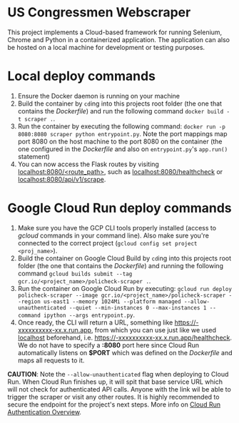 # US Congressmen Webscraper

This project implements a Cloud-based framework for running Selenium, Chrome and Python in a containerized application. The application can also be hosted on a local machine for development or testing purposes.

# Local deploy commands
1. Ensure the Docker daemon is running on your machine
2. Build the container by ```cd```ing into this projects root folder (the one that contains the _Dockerfile_) and run the following command ```docker build -t scraper .```.
3. Run the container by executing the following command: ```docker run -p 8080:8080 scraper python entrypoint.py```. Note the port mappings map port 8080 on the host machine to the port 8080 on the container (the one configured in the _Dockerfile_ and also on ```entrypoint.py```'s ```app.run()``` statement)
4. You can now access the Flask routes by visiting [localhost:8080/<route_path>](), such as [localhost:8080/healthcheck]() or [localhost:8080/api/v1/scrape]().

# Google Cloud Run deploy commands
1. Make sure you have the GCP CLI tools properly installed (access to _gcloud_ commands in your command line). Also make sure you're connected to the correct project (```gcloud config set project <proj_name>```).
2. Build the container on Google Cloud Build by ```cd```ing into this projects root folder (the one that contains the _Dockerfile_) and running the following command ```gcloud builds submit --tag gcr.io/<project_name>/policheck-scraper .```.
3. Run the container on Google Cloud Run by executing: ```gcloud run deploy policheck-scraper --image gcr.io/<project_name>/policheck-scraper --region us-east1 --memory 1024Mi --platform managed --allow-unauthenticated --quiet --min-instances 0 --max-instances 1 --command ipython --args entrypoint.py```.
4. Once ready, the CLI will return a URL, something like [https://<project-name>-xxxxxxxxxx-xx.x.run.app](), from which you can use just like we used [localhost]() beforehand, i.e. [https://<project-name>-xxxxxxxxxx-xx.x.run.app/healthcheck](). We do not have to specify a __:8080__ port here since Cloud Run automatically listens on __$PORT__ which was defined on the _Dockerfile_ and maps all requests to it.

**CAUTION**: Note the ```--allow-unauthenticated``` flag when deploying to Cloud Run. When Cloud Run finishes up, it will spit that base service URL which will not check for authenticated API calls. Anyone with the link wil be able to trigger the scraper or visit any other routes. It is highly recommended to secure the endpoint for the project's next steps. More info on [Cloud Run Authentication Overview](https://cloud.google.com/run/docs/authenticating/overview).